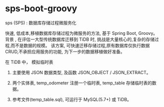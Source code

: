 
# sps-boot-groovy
sps (SPS) :  数据库存储过程微服务化

快速, 低成本,移植数据库存储过程为微服务的方法, 基于 Spring Boot, Groovy。
背景 , 在评估一大型传统数据库迁移到 TiDB 时, 挑战是大量核心的,复杂的存储过程,而不是数据的规模。
该方案, 可快速迁移存储过程,原有数据库仅执行数据CRUD,不承担应用服务的功能, 为下一步的数据移植做好准备。

在 TiDB 中， 模拟临时表
1. 主要使用 JSON 数据类型, 及函数 JSON_OBJECT / JSON_EXTRACT。

2. 两个实体表, temp_odometer 注册一个临时表, temp_table 存储临时表的数据。

3. 参考文件(temp_table.sql), 可运行于 MySQL(5.7+) 或 TiDB。




